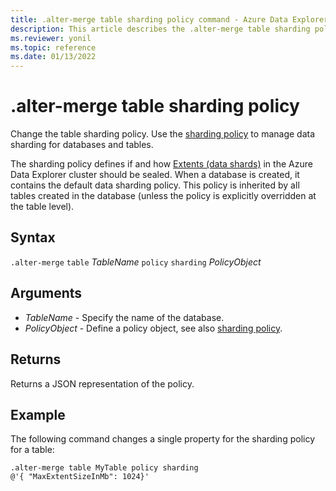 ```yaml
---
title: .alter-merge table sharding policy command - Azure Data Explorer
description: This article describes the .alter-merge table sharding policy command in Azure Data Explorer.
ms.reviewer: yonil
ms.topic: reference
ms.date: 01/13/2022
---
```

# .alter-merge table sharding policy

Change the table sharding policy. Use the [sharding policy](../management/shardingpolicy.md) to manage data sharding for databases and tables.  

The sharding policy defines if and how [Extents (data shards)](../management/extents-overview.md) in the Azure Data Explorer cluster should be sealed. When a database is created, it contains the default data sharding policy. This policy is inherited by all tables created in the database (unless the policy is explicitly overridden at the table level).

## Syntax

`.alter-merge` `table` *TableName* `policy` `sharding` *PolicyObject* 

## Arguments

- *TableName* - Specify the name of the database. 
- *PolicyObject* - Define a policy object, see also [sharding policy](../management/shardingpolicy.md).

## Returns

Returns a JSON representation of the policy.

## Example

The following command changes a single property for the sharding policy for a table:

```kusto
.alter-merge table MyTable policy sharding 
@'{ "MaxExtentSizeInMb": 1024}'
```
